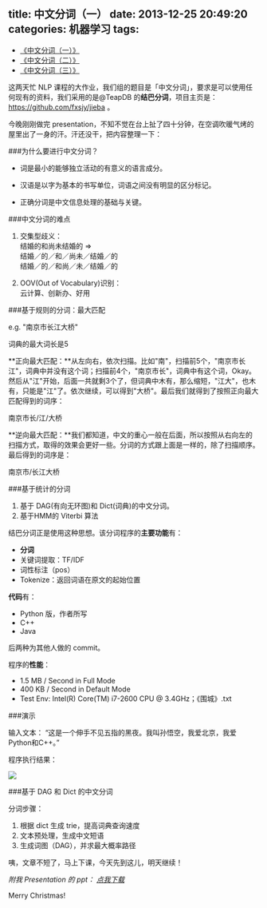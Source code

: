 title: 中文分词（一）
date: 2013-12-25 20:49:20
categories: 机器学习
tags:
---
* [《中文分词（一）》](http://zipperary.com/2013/12/25/chinese-segmentation/)
* [《中文分词（二）》](http://zipperary.com/2013/12/27/chinese-segmentation-2/)
* [《中文分词（三）》](http://zipperary.com/2013/12/27/chinese-segmentation-3/)



这两天忙 NLP 课程的大作业，我们组的题目是「中文分词」，要求是可以使用任何现有的资料，我们采用的是@TeapDB 的**结巴分词**，项目主页是：<https://github.com/fxsjy/jieba> 。

今晚刚刚做完 presentation，不知不觉在台上扯了四十分钟，在空调吹暖气烤的屋里出了一身的汗。汗还没干，把内容整理一下：

###为什么要进行中文分词？

* 词是最小的能够独立活动的有意义的语言成分。

* 汉语是以字为基本的书写单位，词语之间没有明显的区分标记。

* 正确分词是中文信息处理的基础与关键。

###中文分词的难点

1. 交集型歧义：    
 结婚的和尚未结婚的   =>   
 结婚／的／和／尚未／结婚／的    
 结婚／的／和尚／未／结婚／的  
 
2. OOV(Out of Vocabulary)识别：  
 云计算、创新办、好用
 
<!--more-->
 
###基于规则的分词：最大匹配

e.g. "南京市长江大桥"

词典的最大词长是5

**正向最大匹配：**从左向右，依次扫描。比如"南"，扫描前5个，"南京市长江"，词典中并没有这个词；扫描前4个，"南京市长"，词典中有这个词，Okay。然后从"江"开始，后面一共就剩3个了，但词典中木有，那么缩短，"江大"，也木有，只能是"江"了。依次继续，可以得到"大桥"。最后我们就得到了按照正向最大匹配得到的词序：

南京市长/江/大桥


**逆向最大匹配：**我们都知道，中文的重心一般在后面，所以按照从右向左的扫描方式，取得的效果会更好一些。分词的方式跟上面是一样的，除了扫描顺序。最后得到的词序是：

南京市/长江大桥

###基于统计的分词

1. 基于 DAG(有向无环图)和 Dict(词典)的中文分词。
2. 基于HMM的 Viterbi 算法

结巴分词正是使用这种思想。该分词程序的**主要功能**有：

* **分词**
* 关键词提取：TF/IDF
* 词性标注（pos）
* Tokenize：返回词语在原文的起始位置


**代码**有：

* Python 版，作者所写
* C++
* Java

后两种为其他人做的 commit。


程序的**性能**：

* 1.5 MB / Second in Full Mode
* 400 KB / Second in Default Mode
* Test Env: Intel(R) Core(TM) i7-2600 CPU @ 3.4GHz；《围城》.txt

###演示


输入文本： “这是一个伸手不见五指的黑夜。我叫孙悟空，我爱北京，我爱Python和C++。”

程序执行结果：

![](http://ww4.sinaimg.cn/large/5e8cb366jw1ebw9jdi6mjj20k00egwg1.jpg)

###基于 DAG 和 Dict 的中文分词

分词步骤：

1. 根据 dict 生成 trie，提高词典查询速度
2. 文本预处理，生成中文短语
3. 生成词图（DAG），并求最大概率路径

咦，文章不短了，马上下课，今天先到这儿，明天继续！

*附我 Presentation 的 ppt： [点我下载](http://pan.baidu.com/s/1jG1DcFk)*

Merry Christmas!








